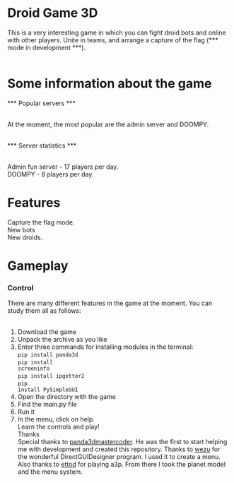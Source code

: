 # Droid Game 3D
This is a very interesting game in which you can fight droid bots and online with other players. Unite in teams, and arrange a capture of the flag (*** mode in development ***).<br><br>

# Some information about the game
*** Popular servers ***<br><br>

At the moment, the most popular are the admin server and DOOMPY.<br><br>

*** Server statistics ***<br><br>

Admin fun server - 17 players per day.<br>
DOOMPY - 8 players per day.<br>
# Features
Capture the flag mode.<br>
New bots<br>
New droids.<br>
# Gameplay
<h3>Control</h3>
There are many different features in the game at the moment. You can study them all as follows:<br><br>

1.  Download the game<br>
2.  Unpack the archive as you like<br>
3.  Enter three commands for installing modules in the terminal:<br>
<code>pip install panda3d</code><br>
<code>pip install screeninfo</code><br>
<code>pip install ipgetter2</code><br>
<code>pip install PySimpleGUI</code><br>
4.  Open the directory with the game<br>
5.  Find the main.py file<br>
6.  Run it<br>
7.  In the menu, click on help.<br>
Learn the controls and play!<br>
Thanks<br>
Special thanks to <a href="https://discourse.panda3d.org/u/panda3dmastercoder">panda3dmastercoder</a>. He was the first to start helping me with development and created this repository. Thanks to <a href="https://discourse.panda3d.org/u/wezu">wezu</a> for the wonderful DirectGUIDesigner program. I used it to create a menu. Also thanks to <a href="https://discourse.panda3d.org/u/ettod">ettod</a> for playing a3p. From there I took the planet model and the menu system.
